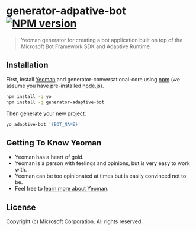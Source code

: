 # generator-adpative-bot [![NPM version][npm-image]][npm-url]
> Yeoman generator for creating a bot application built on top of the Microsoft Bot Framework SDK and Adaptive Runtime.

## Installation

First, install [Yeoman](http://yeoman.io) and generator-conversational-core using [npm](https://www.npmjs.com/) (we assume you have pre-installed [node.js](https://nodejs.org/)).

```bash
npm install -g yo
npm install -g generator-adaptive-bot
```

Then generate your new project:

```bash
yo adaptive-bot '{BOT_NAME}'
```

## Getting To Know Yeoman

 * Yeoman has a heart of gold.
 * Yeoman is a person with feelings and opinions, but is very easy to work with.
 * Yeoman can be too opinionated at times but is easily convinced not to be.
 * Feel free to [learn more about Yeoman](http://yeoman.io/).

## License
Copyright (c) Microsoft Corporation. All rights reserved.

[npm-image]: https://badge.fury.io/js/generator-adaptive-bot.svg
[npm-url]: https://npmjs.org/package/generator-adaptive-bot